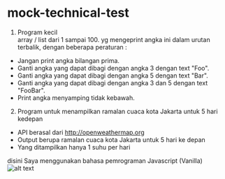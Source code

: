 # mock-technical-test
1. Program kecil    
array / list dari 1 sampai 100. yg mengeprint angka ini dalam urutan terbalik, dengan beberapa peraturan : 
- Jangan print angka bilangan prima.
- Ganti angka yang dapat dibagi dengan angka 3 dengan text "Foo".
- Ganti angka yang dapat dibagi dengan angka 5 dengan text "Bar".
- Ganti angka yang dapat dibagi dengan angka 3 dan 5 dengan text "FooBar".
- Print angka menyamping tidak kebawah.

2. Program untuk menampilkan ramalan cuaca kota Jakarta untuk 5 hari kedepan
- API berasal dari  http://openweathermap.org
- Output berupa ramalan cuaca kota Jakarta untuk 5 hari ke depan
- Yang ditampilkan hanya 1 suhu per hari

disini Saya menggunakan bahasa pemrograman Javascript (Vanilla) 
![alt text]([http://url/to/img.png](https://github.com/ferytell/mock-technical-test-fery/blob/raw/Screenshoot/ss.png))
